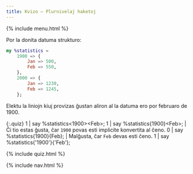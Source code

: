 ```yaml
---
title: Kvizo — Plurnivelaj haketoj
---
```


{% include menu.html %}

Por la donita datuma strukturo:

```raku
my %statistics =
    1900 => {
        Jan => 500,
        Feb => 550,
    },
    2000 => {
        Jan => 1230,
        Feb => 1245,
    };
```

Elektu la liniojn kiuj provizas ĝustan aliron al la datuma ero por februaro de 1900.

{:.quiz}
1 | say %statistics<1900>&lt;Feb&gt;;
1 | say %statistics{1900}&lt;Feb&gt;; | Ĉi tio estas ĝusta, ĉar `1900` povas esti implicite konvertita al ĉeno.
0 | say %statistics{1900}{Feb}; | Malĝusta, ĉar `Feb` devas esti ĉeno.
1 | say %statistics{&apos;1900&apos;}{&apos;Feb&apos;};

{% include quiz.html %}

{% include nav.html %}